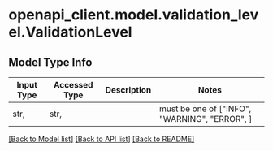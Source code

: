 # openapi_client.model.validation_level.ValidationLevel

## Model Type Info
Input Type | Accessed Type | Description | Notes
------------ | ------------- | ------------- | -------------
str,  | str,  |  | must be one of ["INFO", "WARNING", "ERROR", ] 

[[Back to Model list]](../../README.md#documentation-for-models) [[Back to API list]](../../README.md#documentation-for-api-endpoints) [[Back to README]](../../README.md)

